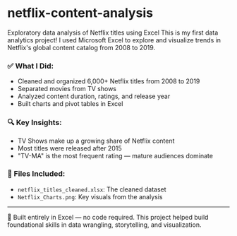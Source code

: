 # netflix-content-analysis
Exploratory data analysis of Netflix titles using Excel
This is my first data analytics project! I used Microsoft Excel to explore and visualize trends in Netflix's global content catalog from 2008 to 2019.

### ✅ What I Did:
- Cleaned and organized 6,000+ Netflix titles from 2008 to 2019
- Separated movies from TV shows
- Analyzed content duration, ratings, and release year
- Built charts and pivot tables in Excel

### 🔍 Key Insights:
- TV Shows make up a growing share of Netflix content
- Most titles were released after 2015
- "TV-MA" is the most frequent rating — mature audiences dominate

### 📁 Files Included:
- `netflix_titles_cleaned.xlsx`: The cleaned dataset
- `Netflix_Charts.png`: Key visuals from the analysis

---

🧠 Built entirely in Excel — no code required. This project helped build foundational skills in data wrangling, storytelling, and visualization.

